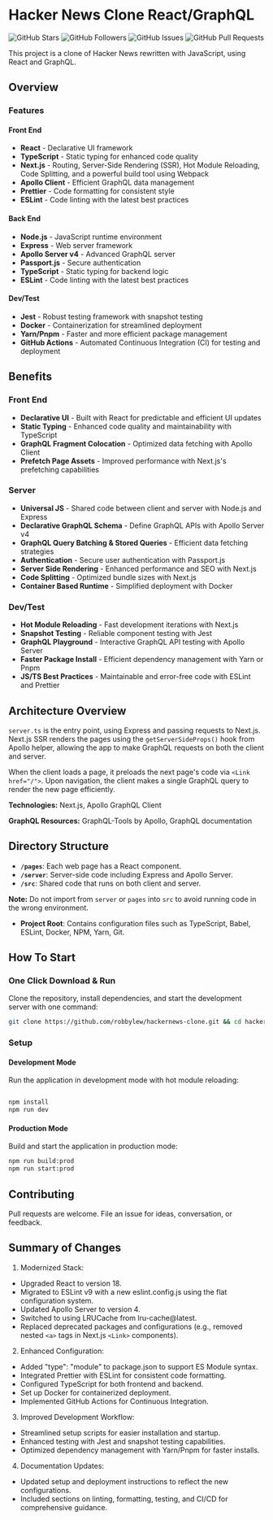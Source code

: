 # Hacker News Clone React/GraphQL

![GitHub Stars](https://img.shields.io/github/stars/robbylew/hackernews-clone?style=social)
![GitHub Followers](https://img.shields.io/github/followers/robbylew?style=social)
![GitHub Issues](https://img.shields.io/github/issues/robbylew/hackernews-clone)
![GitHub Pull Requests](https://img.shields.io/github/issues-pr/robbylew/hackernews-clone)

This project is a clone of Hacker News rewritten with JavaScript, using React and GraphQL.


## Overview

### Features

#### **Front End**

- **React** - Declarative UI framework
- **TypeScript** - Static typing for enhanced code quality
- **Next.js** - Routing, Server-Side Rendering (SSR), Hot Module Reloading, Code Splitting, and a powerful build tool using Webpack
- **Apollo Client** - Efficient GraphQL data management
- **Prettier** - Code formatting for consistent style
- **ESLint** - Code linting with the latest best practices

#### **Back End**

- **Node.js** - JavaScript runtime environment
- **Express** - Web server framework
- **Apollo Server v4** - Advanced GraphQL server
- **Passport.js** - Secure authentication
- **TypeScript** - Static typing for backend logic
- **ESLint** - Code linting with the latest best practices

#### **Dev/Test**

- **Jest** - Robust testing framework with snapshot testing
- **Docker** - Containerization for streamlined deployment
- **Yarn/Pnpm** - Faster and more efficient package management
- **GitHub Actions** - Automated Continuous Integration (CI) for testing and deployment

## Benefits

### **Front End**

- **Declarative UI** - Built with React for predictable and efficient UI updates
- **Static Typing** - Enhanced code quality and maintainability with TypeScript
- **GraphQL Fragment Colocation** - Optimized data fetching with Apollo Client
- **Prefetch Page Assets** - Improved performance with Next.js's prefetching capabilities

### **Server**

- **Universal JS** - Shared code between client and server with Node.js and Express
- **Declarative GraphQL Schema** - Define GraphQL APIs with Apollo Server v4
- **GraphQL Query Batching & Stored Queries** - Efficient data fetching strategies
- **Authentication** - Secure user authentication with Passport.js
- **Server Side Rendering** - Enhanced performance and SEO with Next.js
- **Code Splitting** - Optimized bundle sizes with Next.js
- **Container Based Runtime** - Simplified deployment with Docker

### **Dev/Test**

- **Hot Module Reloading** - Fast development iterations with Next.js
- **Snapshot Testing** - Reliable component testing with Jest
- **GraphQL Playground** - Interactive GraphQL API testing with Apollo Server
- **Faster Package Install** - Efficient dependency management with Yarn or Pnpm
- **JS/TS Best Practices** - Maintainable and error-free code with ESLint and Prettier

## Architecture Overview

`server.ts` is the entry point, using Express and passing requests to Next.js. Next.js SSR renders the pages using the `getServerSideProps()` hook from Apollo helper, allowing the app to make GraphQL requests on both the client and server.

When the client loads a page, it preloads the next page's code via `<Link href="/">`. Upon navigation, the client makes a single GraphQL query to render the new page efficiently.

**Technologies:** Next.js, Apollo GraphQL Client

**GraphQL Resources:** GraphQL-Tools by Apollo, GraphQL documentation

## Directory Structure

- **`/pages`**: Each web page has a React component.
- **`/server`**: Server-side code including Express and Apollo Server.
- **`/src`**: Shared code that runs on both client and server.

**Note:** Do not import from `server` or `pages` into `src` to avoid running code in the wrong environment.

- **Project Root**: Contains configuration files such as TypeScript, Babel, ESLint, Docker, NPM, Yarn, Git.

## How To Start

### **One Click Download & Run**

Clone the repository, install dependencies, and start the development server with one command:

```bash
git clone https://github.com/robbylew/hackernews-clone.git && cd hackernews-clone && npm install && npm run start
```

### Setup

#### Development Mode

Run the application in development mode with hot module reloading:

```bash

npm install
npm run dev

```

#### Production Mode

Build and start the application in production mode:

```bash
npm run build:prod
npm run start:prod
```

## Contributing

Pull requests are welcome. File an issue for ideas, conversation, or feedback.

## Summary of Changes

1. Modernized Stack:
+ Upgraded React to version 18.
+ Migrated to ESLint v9 with a new eslint.config.js using the flat configuration system.
+ Updated Apollo Server to version 4.
+ Switched to using LRUCache from lru-cache@latest.
+ Replaced deprecated packages and configurations (e.g., removed nested `<a>` tags in Next.js `<Link>` components).

2. Enhanced Configuration:
+ Added "type": "module" to package.json to support ES Module syntax.
+ Integrated Prettier with ESLint for consistent code formatting.
+ Configured TypeScript for both frontend and backend.
+ Set up Docker for containerized deployment.
+ Implemented GitHub Actions for Continuous Integration.

3. Improved Development Workflow:
+ Streamlined setup scripts for easier installation and startup.
+ Enhanced testing with Jest and snapshot testing capabilities.
+ Optimized dependency management with Yarn/Pnpm for faster installs.

4. Documentation Updates:
+ Updated setup and deployment instructions to reflect the new configurations.
+ Included sections on linting, formatting, testing, and CI/CD for comprehensive guidance.